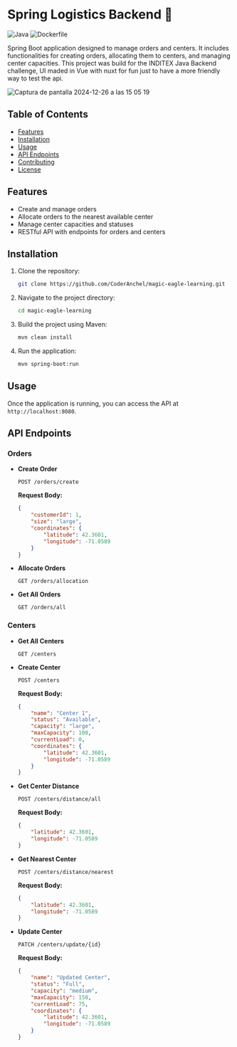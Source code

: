 # Spring Logistics Backend 🚀

![Java](https://img.shields.io/badge/Java-98.4%25-blue)
![Dockerfile](https://img.shields.io/badge/Dockerfile-1.6%25-blue)

Spring Boot application designed to manage orders and centers. It includes functionalities for creating orders, allocating them to centers, and managing center capacities. This project was build for the INDITEX Java Backend challenge, UI maded in Vue with nuxt for fun just to have a more friendly way to test the api.

![Captura de pantalla 2024-12-26 a las 15 05 19](https://github.com/user-attachments/assets/0c971a93-e61a-4192-8934-87db7bfe0fad)

## Table of Contents

- [Features](#features)
- [Installation](#installation)
- [Usage](#usage)
- [API Endpoints](#api-endpoints)
- [Contributing](#contributing)
- [License](#license)

## Features

- Create and manage orders
- Allocate orders to the nearest available center
- Manage center capacities and statuses
- RESTful API with endpoints for orders and centers

## Installation

1. Clone the repository:
    ```sh
    git clone https://github.com/CoderAnchel/magic-eagle-learning.git
    ```
2. Navigate to the project directory:
    ```sh
    cd magic-eagle-learning
    ```
3. Build the project using Maven:
    ```sh
    mvn clean install
    ```
4. Run the application:
    ```sh
    mvn spring-boot:run
    ```

## Usage

Once the application is running, you can access the API at `http://localhost:8080`.

## API Endpoints

### Orders

- **Create Order**
    ```http
    POST /orders/create
    ```
    **Request Body:**
    ```json
    {
        "customerId": 1,
        "size": "large",
        "coordinates": {
            "latitude": 42.3601,
            "longitude": -71.0589
        }
    }
    ```

- **Allocate Orders**
    ```http
    GET /orders/allocation
    ```

- **Get All Orders**
    ```http
    GET /orders/all
    ```

### Centers

- **Get All Centers**
    ```http
    GET /centers
    ```

- **Create Center**
    ```http
    POST /centers
    ```
    **Request Body:**
    ```json
    {
        "name": "Center 1",
        "status": "Available",
        "capacity": "large",
        "maxCapacity": 100,
        "currentLoad": 0,
        "coordinates": {
            "latitude": 42.3601,
            "longitude": -71.0589
        }
    }
    ```

- **Get Center Distance**
    ```http
    POST /centers/distance/all
    ```
    **Request Body:**
    ```json
    {
        "latitude": 42.3601,
        "longitude": -71.0589
    }
    ```

- **Get Nearest Center**
    ```http
    POST /centers/distance/nearest
    ```
    **Request Body:**
    ```json
    {
        "latitude": 42.3601,
        "longitude": -71.0589
    }
    ```

- **Update Center**
    ```http
    PATCH /centers/update/{id}
    ```
    **Request Body:**
    ```json
    {
        "name": "Updated Center",
        "status": "Full",
        "capacity": "medium",
        "maxCapacity": 150,
        "currentLoad": 75,
        "coordinates": {
            "latitude": 42.3601,
            "longitude": -71.0589
        }
    }
    ```
